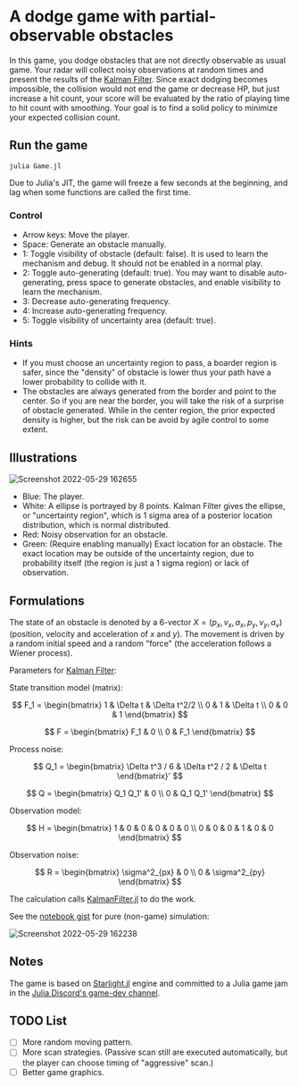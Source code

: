 # A dodge game with partial-observable obstacles

In this game, you dodge obstacles that are not directly observable as usual game. Your radar will collect noisy observations at random times and present the results of the [Kalman Filter](https://en.wikipedia.org/wiki/Kalman_filter). Since exact dodging becomes impossible, the collision would not end the game or decrease HP, but just increase a hit count, your score will be evaluated by the ratio of playing time to hit count with smoothing. Your goal is to find a solid policy to minimize your expected collision count.

## Run the game

```shell
julia Game.jl
```

Due to Julia's JIT, the game will freeze a few seconds at the beginning, and lag when some functions are called the first time.

### Control

* Arrow keys: Move the player.
* Space: Generate an obstacle manually.
* 1: Toggle visibility of obstacle (default: false). It is used to learn the mechanism and debug. It should not be enabled in a normal play.
* 2: Toggle auto-generating (default: true). You may want to disable auto-generating, press space to generate obstacles, and enable visibility to learn the mechanism.
* 3: Decrease auto-generating frequency.
* 4: Increase auto-generating frequency.
* 5: Toggle visibility of uncertainty area (default: true).

### Hints

* If you must choose an uncertainty region to pass, a boarder region is safer, since the "density" of obstacle is lower thus your path have a lower probability to collide with it.
* The obstacles are always generated from the border and point to the center. So if you are near the border, you will take the risk of a surprise of obstacle generated. While in the center region, the prior expected density is higher, but the risk can be avoid by agile control to some extent.

## Illustrations

![Screenshot 2022-05-29 162655](https://user-images.githubusercontent.com/12798270/170859327-11ae8c44-5b87-420c-b9e3-63a85e461125.png)

* Blue: The player.
* White: A ellipse is portrayed by 8 points. Kalman Filter gives the ellipse, or "uncertainty region", which is 1 sigma area of a posterior location distribution, which is normal distributed. 
* Red: Noisy observation for an obstacle.
* Green: (Require enabling manually) Exact location for an obstacle. The exact location may be outside of the uncertainty region, due to probability itself (the region is just a 1 sigma region) or lack of observation. 

## Formulations

The state of an obstacle is denoted by a 6-vector $X = (p_x, v_x, a_x, p_y, v_y, a_v)$ (position, velocity and acceleration of $x$ and $y$). The movement is driven by a random initial speed and a random "force" (the acceleration follows a Wiener process).

Parameters for [Kalman Filter](https://en.wikipedia.org/wiki/Kalman_filter):

State transition model (matrix):

$$
F_1 = \begin{bmatrix}
1 & \Delta t & \Delta t^2/2 \\
0 & 1 & \Delta t \\
0 & 0 & 1
\end{bmatrix}
$$

$$
F = \begin{bmatrix}
F_1 & 0 \\ 
0 & F_1
\end{bmatrix}
$$

Process noise:

$$
Q_1 =
\begin{bmatrix}
\Delta t^3 / 6 & \Delta t^2 / 2 & \Delta t
\end{bmatrix}'
$$

$$
Q = \begin{bmatrix}
Q_1 Q_1' & 0 \\
0 & Q_1 Q_1'
\end{bmatrix}
$$

Observation model:

$$
H = \begin{bmatrix}
1 & 0 & 0 & 0 & 0 & 0 \\
0 & 0 & 0 & 1 & 0 & 0
\end{bmatrix}
$$

Observation noise:

$$
R = \begin{bmatrix}
\sigma^2_{px} & 0 \\
0 & \sigma^2_{py}
\end{bmatrix}
$$

The calculation calls [KalmanFilter.jl](https://github.com/JuliaGNSS/KalmanFilters.jl) to do the work.

See the [notebook gist](https://gist.github.com/yiyuezhuo/6f3d444cb507ad64e18c806033cce28c) for pure (non-game) simulation:

![Screenshot 2022-05-29 162238](https://user-images.githubusercontent.com/12798270/170859066-95afc7bd-db63-4e82-95ce-1453e12a192a.png)

## Notes

The game is based on [Starlight.jl](https://github.com/jhigginbotham64/Starlight.jl) engine and committed to a Julia game jam in the [Julia Discord's game-dev channel](https://discord.com/channels/762167454973296644/775962287461629952).

## TODO List

- [ ] More random moving pattern.
- [ ] More scan strategies. (Passive scan still are executed automatically, but the player can choose timing of "aggressive" scan.)
- [ ] Better game graphics.
